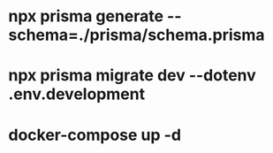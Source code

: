 # npx prisma generate --schema=./prisma/schema.prisma

# npx prisma migrate dev --dotenv .env.development

# docker-compose up -d
